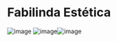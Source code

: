 # Fabilinda Estética
![image](https://github.com/terezafabiula/fabilindaestetica/assets/150807884/6722a2a2-7e32-47d9-91b0-a54f73010d93) ![image](https://github.com/terezafabiula/fabilindaestetica/assets/150807884/732e0fc2-eb5a-410f-800e-005a31d81793)![image](https://github.com/terezafabiula/fabilindaestetica/assets/150807884/ab1c1146-5fe9-43b8-abab-f72ef7852038)


